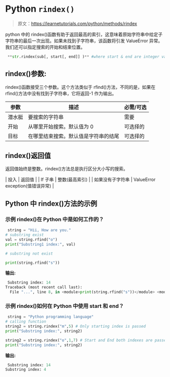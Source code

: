 # Python `rindex()`

> 原文：<https://learnetutorials.com/python/methods/rindex>

python 中的 rindex()函数有助于返回最高的索引，这意味着原始字符串中给定子字符串的最后一次出现。如果未找到子字符串，该函数将引发 ValueError 异常。我们还可以指定搜索的开始和结束位置。

```py
 **str.rindex(sub[, start[, end]] )** #where start & end are integer values 

```

## rindex()参数:

rindex()函数接受三个参数。这个方法类似于 rfind()方法，不同的是，如果在 rfind()方法中没有找到子字符串，它将返回-1 作为输出。

| 参数 | 描述 | 必需/可选 |
| --- | --- | --- |
| 潜水艇 | 要搜索的字符串 | 需要 |
| 开始 | 从哪里开始搜索。默认值为 0 | 可选择的 |
| 目标 | 在哪里结束搜索。默认值是字符串的结尾 | 可选择的 |

## rindex()返回值

返回值始终是整数。rindex()方法总是执行区分大小写的搜索。

| 投入 | 返回值 |
| If 子串 | 整数(最高索引) |
| 如果没有子字符串 | ValueError exception(值错误异常) |

## Python 中 rindex()方法的示例

### 示例 rindex()在 Python 中是如何工作的？

```py
 string = "Hii, How are you."
# substring exist
val = string.rfind("o")
print("Substring1 index:", val)

# substring not exist

print(string.rfind("s")) 

```

**输出:**

```py
 Substring index: 14
Traceback (most recent call last):
  File "...", line 8, in <module>print(string.rfind("s"))</module> <module>ValueError: substring not found</module> 
```

### 示例 rindex()如何在 Python 中使用 start 和 end？

```py
 string = "Python programming language"  
# calling function  
string2 = string.rindex("m",5) # Only starting index is passed  
print("Substring index:", string2)

string2 = string.rindex("o",1,7) # Start and End both indexes are passed  
print("Substring index:", string2) 

```

**输出:**

```py
 Substring index: 14
Substring index: 4 
```